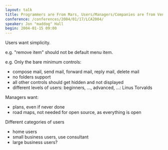 ```yaml
---
layout: talk
title: Programmers are From Mars, Users/Managers/Companies are from Venus
conference: /conferences/2004/01/17/LCA2004/
speaker: Jon "maddog" Hall
begin: 2004-01-15 09:00
---
```

Users want simplicity.

e.g. "remove item" should not be default menu item.

e.g. Only the bare minimum controls:

* compose mail, send mail, forward mail, reply mail, delete mail
* no folders support
* all other controls should get hidden and not displayed
* different levels of users: beginners, ..., advanced, ...: Linus Torvalds

Managers want:

* plans, even if never done
* road maps, not needed for open source, as everything is open

Different categories of users

* home users
* small business users, use consultant
* large business users?
